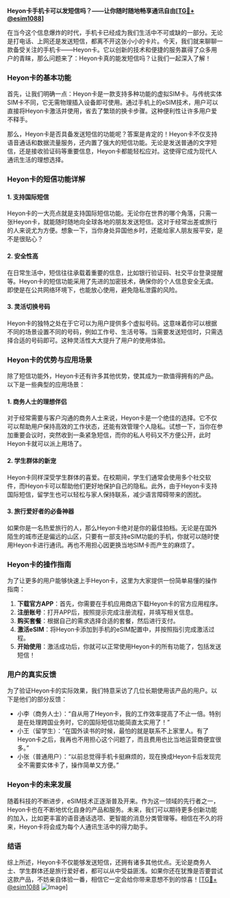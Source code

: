 **Heyon卡手机卡可以发短信吗？——让你随时随地畅享通讯自由[[TG💪+ @esim1088](https://t.me/s/esim1088)]**

在当今这个信息爆炸的时代，手机卡已经成为我们生活中不可或缺的一部分。无论是打电话、上网还是发送短信，都离不开这张小小的卡片。今天，我们就来聊聊一款备受关注的手机卡——Heyon卡。它以创新的技术和便捷的服务赢得了众多用户的青睐，那么问题来了：Heyon卡真的能发短信吗？让我们一起深入了解！

### Heyon卡的基本功能

首先，让我们明确一点：Heyon卡是一款支持多种功能的虚拟SIM卡。与传统实体SIM卡不同，它无需物理插入设备即可使用。通过手机上的eSIM技术，用户可以直接将Heyon卡激活并使用，省去了繁琐的换卡步骤。这种便利性让许多用户爱不释手。

那么，Heyon卡是否具备发送短信的功能呢？答案是肯定的！Heyon卡不仅支持语音通话和数据流量服务，还内置了强大的短信功能。无论是发送普通的文字短信，还是接收验证码等重要信息，Heyon卡都能轻松应对。这使得它成为现代人通讯生活的理想选择。

### Heyon卡的短信功能详解

#### 1. 支持国际短信
Heyon卡的一大亮点就是支持国际短信功能。无论你在世界的哪个角落，只需一张Heyon卡，就能随时随地向全球各地的朋友发送短信。这对于经常出差或旅行的人来说尤为方便。想象一下，当你身处异国他乡时，还能给家人朋友报平安，是不是很贴心？

#### 2. 安全性高
在日常生活中，短信往往承载着重要的信息，比如银行验证码、社交平台登录提醒等。Heyon卡的短信功能采用了先进的加密技术，确保你的个人信息安全无虞。即使是在公共网络环境下，也能放心使用，避免隐私泄露的风险。

#### 3. 灵活切换号码
Heyon卡的独特之处在于它可以为用户提供多个虚拟号码。这意味着你可以根据不同的场景设置不同的号码，例如工作号、生活号等。当需要发送短信时，只需选择合适的号码即可。这种灵活性大大提升了用户的使用体验。

### Heyon卡的优势与应用场景

除了短信功能外，Heyon卡还有许多其他优势，使其成为一款值得拥有的产品。以下是一些典型的应用场景：

#### 1. 商务人士的理想伴侣
对于经常需要与客户沟通的商务人士来说，Heyon卡是一个绝佳的选择。它不仅可以帮助用户保持高效的工作状态，还能有效管理个人隐私。试想一下，当你在参加重要会议时，突然收到一条紧急短信，而你的私人号码又不方便公开，此时Heyon卡就可以派上用场了。

#### 2. 学生群体的新宠
Heyon卡同样深受学生群体的喜爱。在校期间，学生们通常会使用多个社交软件，而Heyon卡可以帮助他们更好地保护自己的隐私。此外，由于Heyon卡支持国际短信，留学生也可以轻松与家人保持联系，减少语言障碍带来的困扰。

#### 3. 旅行爱好者的必备神器
如果你是一名热爱旅行的人，那么Heyon卡绝对是你的最佳拍档。无论是在国外陌生的城市还是偏远的山区，只要有一部支持eSIM功能的手机，你就可以随时使用Heyon卡进行通讯。再也不用担心因更换当地SIM卡而产生的麻烦了。

### Heyon卡的操作指南

为了让更多的用户能够快速上手Heyon卡，这里为大家提供一份简单易懂的操作指南：

1. **下载官方APP**：首先，你需要在手机应用商店下载Heyon卡的官方应用程序。
2. **注册账号**：打开APP后，按照提示完成注册流程，并填写相关信息。
3. **购买套餐**：根据自己的需求选择合适的套餐，然后进行支付。
4. **激活eSIM**：将Heyon卡添加到手机的eSIM配置中，并按照指引完成激活过程。
5. **开始使用**：激活成功后，你就可以正常使用Heyon卡的所有功能了，包括发送短信！

### 用户的真实反馈

为了验证Heyon卡的实际效果，我们特意采访了几位长期使用该产品的用户。以下是他们的部分反馈：

- 小李（商务人士）：“自从用了Heyon卡，我的工作效率提高了不止一倍。特别是在处理跨国业务时，它的国际短信功能简直太实用了！”
- 小王（留学生）：“在国外读书的时候，最怕的就是联系不上家里人。有了Heyon卡之后，我再也不用担心这个问题了，而且费用也比当地运营商便宜很多。”
- 小张（普通用户）：“以前总觉得手机卡挺麻烦的，现在换成Heyon卡后发现完全不需要实体卡了，操作简单又方便。”

### Heyon卡的未来发展

随着科技的不断进步，eSIM技术正逐渐普及开来。作为这一领域的先行者之一，Heyon卡也在不断地优化自身的产品和服务。未来，我们可以期待更多创新功能的加入，比如更丰富的语音通话选项、更智能的消息分类管理等。相信在不久的将来，Heyon卡将会成为每个人通讯生活中的得力助手。

### 结语

综上所述，Heyon卡不仅能够发送短信，还拥有诸多其他优点。无论是商务人士、学生群体还是旅行爱好者，都可以从中受益匪浅。如果你还在犹豫是否要尝试这款产品，不妨亲自体验一番，相信它一定会给你带来意想不到的惊喜！[[TG💪+ @esim1088](https://t.me/s/esim1088) ![Image](https://i.postimg.cc/4NQfJmqS/Snipaste-2025-05-13-00-14-12.png)]